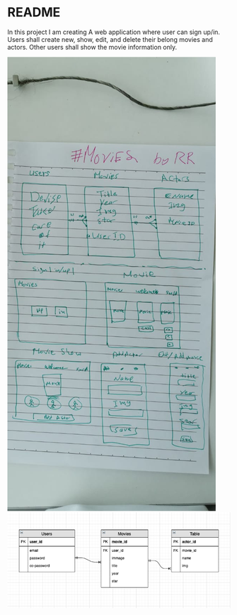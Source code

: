 # README

In this project I am creating A web application where user can sign up/in. Users shall create new, show, edit, and delete their belong movies and actors. Other users shall show the movie information only. 

![Rela db](app/assets/images/All.jpeg)
![ERD](/app/assets/images/ERD.png)
